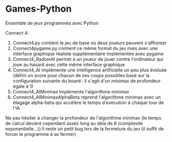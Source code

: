 # Games-Python
Ensemble de jeux programmés avec Python

Connect 4:
1. Connect4.py contient le jeu de base où deux joueurs peuvent s'affronter
2. Connect4pygame.py contient ce même format du jeu mais avec une interface graphique réaliste supplémentaire implémentée avec pygame
3. Connect4_RadomAI permet à un joueur de jouer contre l'ordinateur qui joue au hasard avec cette même interface graphique
4. Connect4_AI implémente une intelligence artificielle un peu plus évoluée (défini un score pour chacun de ses coups possibles basé sur la configuration suivante du board : il s'agit d'un minimax de profondeur égale à 1)
5. Connect4_AIMinimax implémente l'algorithme minimax 
6. Connect4_AIMinimaxAlphaBeta reprend l'algorithme minimax avec un élagage alpha-beta qui accélère le temps d'execution à chaque tour de l'IA

Ne pas hésiter à changer la profondeur de l'algorithme minimax (le temps de calcul devient cependant assez long au dela de 6 (complexité exponentielle...))
Il reste un petit bug lors de la fermeture du jeu (il suffit de forcer le programme à se fermer)
